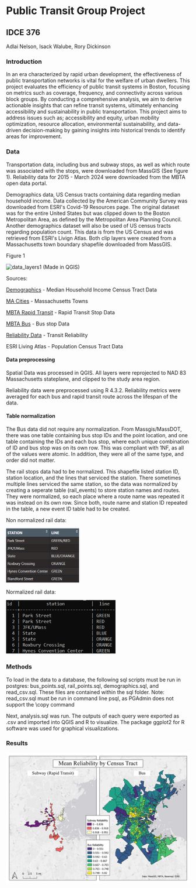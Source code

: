 # Public Transit Group Project
## IDCE 376
Adlai Nelson, Isack Walube, Rory Dickinson

### Introduction
In an era characterized by rapid urban development, the effectiveness of public transportation networks is vital for the welfare of urban dwellers. This project evaluates the efficiency of public transit systems in Boston, focusing on metrics such as coverage, frequency, and connectivity across various block groups. By conducting a comprehensive analysis, we aim to derive actionable insights that can refine transit systems, ultimately enhancing accessibility and sustainability in public transportation.
This project aims to address issues such as; accessibility and equity, urban mobility optimization, resource allocation, environmental sustainability, and data-driven decision-making by gaining insights into historical trends to identify areas for improvement. 

### Data

Transportation data, including bus and subway stops, as well as which route was associated with the stops, were downloaded from MassGIS (See figure 1). Reliability data for 2015 - March 2024 were downloaded from the MBTA open data portal. 

Demographics data, US Census tracts containing data regarding median household income. Data collected by the American Community Survey was downloaded from ESRI's Covid-19 Resources page. The original dataset was for the entire United States but was clipped down to the Boston Metropolitan Area, as defined by the Metropolitan Area Planning Council. Another demographics dataset will also be used of US census tracts regarding population count. This data is from the US Census and was retrieved from ESRI's Livign Atlas. Both clip layers were created from a Massachusetts town boundary shapefile downloaded from MassGIS. 

Figure 1

![data_layers1](https://github.com/adlai-nelson/PublicTransit/assets/131007848/a7cfb7d0-3d71-4c4b-abb6-3ccec2a568ab)
(Made in QGIS)

Sources:

[Demographics](https://coronavirus-resources.esri.com/datasets/esri::county-28/explore?location=33.307776%2C-119.918825%2C4.00) - Median Household Income Census Tract Data

[MA Cities](https://www.mass.gov/info-details/massgis-data-2020-us-census-towns) - Massachusetts Towns

[MBTA Rapid Transit](https://www.mass.gov/info-details/massgis-data-mbta-rapid-transit) - Rapid Transit Stop Data

[MBTA Bus](https://www.mass.gov/info-details/massgis-data-mbta-bus-routes-and-stops) - Bus stop Data

[Reliability Data](https://mbta-massdot.opendata.arcgis.com/datasets/b3a24561c2104422a78b593e92b566d5_0/explore) - Transit Reliability

ESRI Living Atlas - Population Census Tract Data

#### Data preprocessing

Spatial Data was processed in QGIS. All layers were reprojected to NAD 83 Massachusetts stateplane, and clipped to the study area region.

Reliability data were preprocessed using R 4.3.2. Reliability metrics were averaged for each bus and rapid transit route across the lifespan of the data. 


#### Table normalization
The Bus data did not require any normalization. From Massgis/MassDOT, there was one table containing bus stop IDs and the point location, and one table containing the IDs and each bus stop, where each unique combination of ID and bus stop was on its own row. This was compliant with 1NF, as all of the values were atomic. In addition, they were all of the same type, and order did not matter. 

The rail stops data had to be normalized.
This shapefile listed station ID, station location, and the lines that serviced the station. 
There sometimes multiple lines serviced the same station, so the data was normalized by creating a seperate table (rail_events) to store station names and routes. 
They were normalized, so each place where a route name was repeated it was instead on its own row. Since both, route name and station ID repeated in the table, a new event ID table had to be created.

Non normalized rail data:

<img src="figures/non-normalized_rail.png" alt="non normalized table" width="200"/>

Normalized rail data:

<img src="figures/normalized_rail.png" alt="normalized rail table" width="300"/>

### Methods

To load in the data to a database, the following sql scripts must be run in postgres:
bus_points.sql, rail_points.sql, demographics.sql, and read_csv.sql.
These files are contained within the sql folder.
Note: read_csv.sql must be run in command line psql, as PGAdmin does not support the \copy command


Next, analysis.sql was run. The outputs of each query were exported as .csv and imported into QGIS and R to visualize.
The package ggplot2 for R software was used for graphical visualizations.


### Results

![Map showing spatial dimention of reliability for rail and bus lines](figures/reliability.png)








